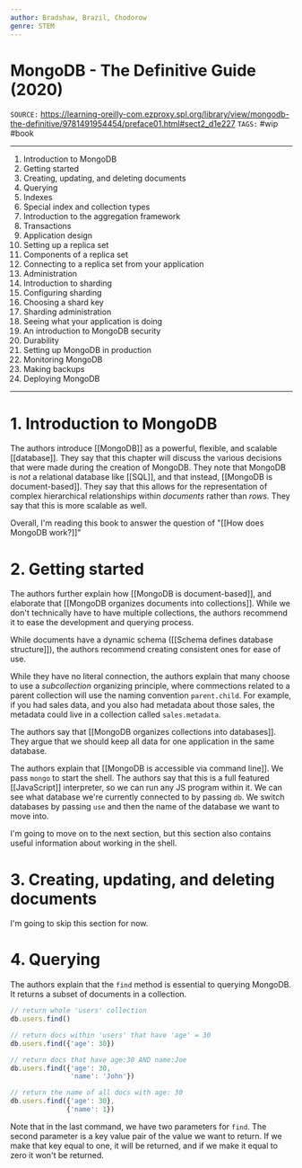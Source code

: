 ```yaml
---
author: Bradshaw, Brazil, Chodorow
genre: STEM
---
```

# MongoDB - The Definitive Guide (2020)
`SOURCE:` https://learning-oreilly-com.ezproxy.spl.org/library/view/mongodb-the-definitive/9781491954454/preface01.html#sect2_d1e227
`TAGS:` #wip #book 

---
1. Introduction to MongoDB
2. Getting started
3. Creating, updating, and deleting documents
4. Querying
5. Indexes
6. Special index and collection types
7. Introduction to the aggregation framework
8. Transactions
9. Application design
10. Setting up a replica set
11. Components of a replica set
12. Connecting to a replica set from your application
13. Administration
14. Introduction to sharding
15. Configuring sharding
16. Choosing a shard key
17. Sharding administration
18. Seeing what your application is doing
19. An introduction to MongoDB security
20. Durability
21. Setting up MongoDB in production
22. Monitoring MongoDB
23. Making backups
24. Deploying MongoDB

---
# 1. Introduction to MongoDB
The authors introduce [[MongoDB]] as a powerful, flexible, and scalable [[database]]. They say that this chapter will discuss the various decisions that were made during the creation of MongoDB. They note that MongoDB is *not* a relational database like [[SQL]], and that instead, [[MongoDB is document-based]]. They say that this allows for the representation of complex hierarchical relationships within *documents* rather than *rows.* They say that this is more scalable as well. 

Overall, I'm reading this book to answer the question of "[[How does MongoDB work?]]"

# 2. Getting started
The authors further explain how [[MongoDB is document-based]], and elaborate that [[MongoDB organizes documents into collections]]. While we don't technically have to have multiple collections, the authors recommend it to ease the development and querying process. 

While documents have a dynamic schema ([[Schema defines database structure]]), the authors recommend creating consistent ones for ease of use. 

While they have no literal connection, the authors explain that many choose to use a *subcollection* organizing principle, where commections related to a parent collection will use the naming convention `parent.child`. For example, if you had sales data, and you also had metadata about those sales, the metadata could live in a collection called `sales.metadata`. 

The authors say that [[MongoDB organizes collections into databases]]. They argue that we should keep all data for one application in the same database. 

The authors explain that [[MongoDB is accessible via command line]]. We pass `mongo` to start the shell. The authors say that this is a full featured [[JavaScript]] interpreter, so we can run any JS program within it. We can see what database we're currently connected to by passing `db`. We switch databases by passing `use` and then the name of the database we want to move into. 

I'm going to move on to the next section, but this section also contains useful information about working in the shell. 

# 3. Creating, updating, and deleting documents
I'm going to skip this section for now. 

# 4. Querying
The authors explain that the `find` method is essential to querying MongoDB. It returns a subset of documents in a collection. 

```js
// return whole 'users' collection
db.users.find()    

// return docs within 'users' that have 'age' = 30
db.users.find({'age': 30})    

// return docs that have age:30 AND name:Joe
db.users.find({'age': 30,
			   'name': 'John'})

// return the name of all docs with age: 30
db.users.find({'age': 30}, 
              {'name': 1})
```

Note that in the last command, we have two parameters for `find`. The second parameter is a key value pair of the value we want to return. If we make that key equal to one, it will be returned, and if we make it equal to zero it won't be returned. 